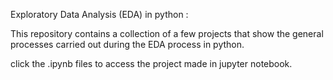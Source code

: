 Exploratory Data Analysis (EDA) in python :

This repository contains a collection of a few projects that show the general processes carried out during the EDA process in python.

click the .ipynb files to access the project made in jupyter notebook.
